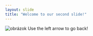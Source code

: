 ```yaml
---
layout: slide
title: "Welcome to our second slide!"
---
```

![obrázok](https://user-images.githubusercontent.com/88060373/127316355-8c4d407c-2e56-426d-8047-22e285c6bb74.png)
Use the left arrow to go back!
